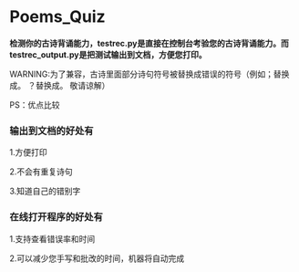 # Poems_Quiz

**检测你的古诗背诵能力，testrec.py是直接在控制台考验您的古诗背诵能力。而testrec_output.py是把测试输出到文档，方便您打印。**

WARNING:为了兼容，古诗里面部分诗句符号被替换成错误的符号（例如；替换成。 ？替换成。 敬请谅解）

PS：优点比较

### 输出到文档的好处有

1.方便打印

2.不会有重复诗句

3.知道自己的错别字

### 在线打开程序的好处有

1.支持查看错误率和时间

2.可以减少您手写和批改的时间，机器将自动完成
